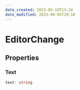 ```yaml
---
date_created: 2023-05-19T13:24
date_modified: 2023-09-05T19:18
---
```

# EditorChange

## Properties

### Text

```ts
text: string
```
